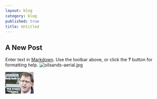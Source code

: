 ```yaml
---
layout: blog
category: blog
published: true
title: Untitled
---
```


## A New Post

Enter text in [Markdown](http://daringfireball.net/projects/markdown/). Use the toolbar above, or click the **?** button for formatting help.
![oilsands-aerial.jpg](/media/oilsands-aerial.jpg)

![20140408_EvergreenPresser_Web_CaelieFrampton_010_thumb.jpg](/media/20140408_EvergreenPresser_Web_CaelieFrampton_010_thumb.jpg)
